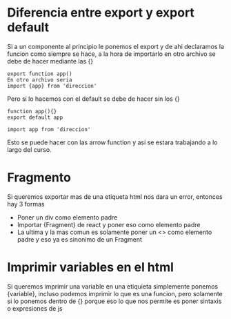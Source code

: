 # Diferencia entre export y export default
Si a un componente al principio le ponemos el export y de ahi declaramos la funcion como siempre se hace, a la hora de importarlo
en otro archivo se debe de hacer mediante las {}
```
export function app() 
En otro archivo seria
import {app} from 'direccion'
```
Pero si lo hacemos con el default se debe de hacer sin los {}
```
function app(){}
export default app

import app from 'direccion'
```

Esto se puede hacer con las arrow function y asi se estara trabajando a lo largo del curso.

# Fragmento
Si queremos exportar mas de una etiqueta html nos dara un error, entonces hay 3 formas 
* Poner un div como elemento padre
* Importar {Fragment} de react y poner eso como elemento padre
* La ultima y la mas comun es solamente poner un <> como elemento padre y eso ya es sinonimo de un Fragment

# Imprimir variables en el html
Si queremos imprimir una variable en una etiquieta simplemente ponemos {variable}, incluso podemos imprimir lo que es una funcion, pero solamente si lo ponemos dentro de {} porque eso lo que nos permite es poner sintaxis o expresiones de js
